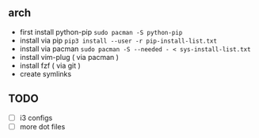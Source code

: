 ## arch
- first install python-pip
`sudo pacman -S python-pip`
- install via pip
`pip3 install --user -r pip-install-list.txt`
- install via pacman
`sudo pacman -S --needed - < sys-install-list.txt`
- install vim-plug ( via pacman )
- install fzf ( via git )
- create symlinks

## TODO
- [ ] i3 configs
- [ ] more dot files
